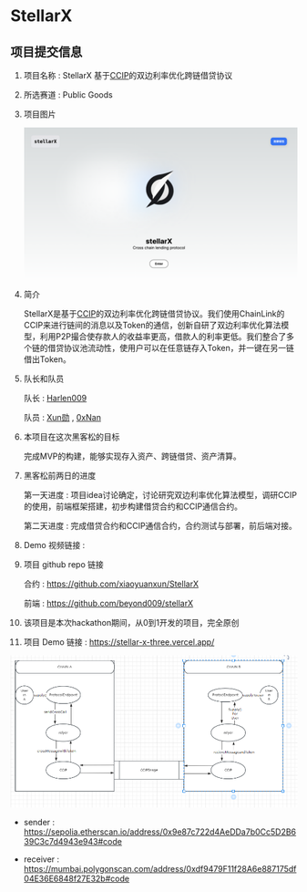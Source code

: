 # StellarX

## 项目提交信息

1. 项目名称 : StellarX 基于[CCIP](https://docs.chain.link/ccip)的双边利率优化跨链借贷协议
2. 所选赛道 : Public Goods
3. 项目图片

    ![](./page.png)


4. 简介

    StellarX是基于[CCIP](https://docs.chain.link/ccip)的双边利率优化跨链借贷协议。我们使用ChainLink的CCIP来进行链间的消息以及Token的通信，创新自研了双边利率优化算法模型，利用P2P撮合使存款人的收益率更高，借款人的利率更低。我们整合了多个链的借贷协议池流动性，使用户可以在任意链存入Token，并一键在另一链借出Token。

5. 队长和队员

    队长 : [Harlen009](https://github.com/beyond009)

    队员 : [Xun勋](https://github.com/xiaoyuanxun) , [0xNan](https://github.com/zn66665)

6. 本项目在这次黑客松的目标

    完成MVP的构建，能够实现存入资产、跨链借贷、资产清算。

7. 黑客松前两日的进度

    第一天进度 : 项目idea讨论确定，讨论研究双边利率优化算法模型，调研CCIP的使用，前端框架搭建，初步构建借贷合约和CCIP通信合约。

    第二天进度 : 完成借贷合约和CCIP通信合约，合约测试与部署，前后端对接。

8. Demo 视频链接 : 
    
9. 项目 github repo 链接

    合约 : https://github.com/xiaoyuanxun/StellarX

    前端 : https://github.com/beyond009/stellarX
    
10. 该项目是本次hackathon期间，从0到1开发的项目，完全原创
11. 项目 Demo 链接 : https://stellar-x-three.vercel.app/

![](./Frames.jpg)

- sender : https://sepolia.etherscan.io/address/0x9e87c722d4AeDDa7b0Cc5D2B639C3c7d4943e943#code

- receiver : https://mumbai.polygonscan.com/address/0xdf9479F11f28A6e887175df04E36E6848f27E32b#code